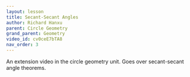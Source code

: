 ```yaml
---
layout: lesson
title: Secant-Secant Angles
author: Richard Hanxu
parent: Circle Geometry
grand_parent: Geometry
video_id: cv0ceE7bTA8
nav_order: 3
---
```


An extension video in the circle geometry unit. Goes over secant-secant angle theorems.
